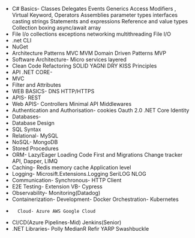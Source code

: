 -	C# Basics- Classes Delegates Events Generics Access Modifiers , Virtual Keyword, Operators Assemblies parameter types interfaces casting strings Statements and expressions Reference and value types Collection boxing async/await array 
-	File I/o collections exceptions networking multithreading File I/O
-	.net CLI
-	NuGet
-	Architecture Patterns MVC MVM Domain Driven Patterns MVP
-	Software Architecture- Micro services layered
-	Clean Code Refactoring SOLID YAGNI DRY KISS Principles 
-	API .NET CORE- 
-	MVC
-	Filter and Attributes
-	WEB BASICS- DNS HTTP/HTTPS
-	APIS- REST
-	Web APIS- Controllers Minimal API
	Middlewares
-	Authentication and Authorisation- cookies Oauth 2.0 .NET Core Identity
-	Databases-
-	Database Design
-	SQL Syntax
-	Relational- MySQL
-	NoSQL- MongoDB
-	Stored Procedures
-	ORM- Lazy/Eager Loading Code First and Migrations Change tracker API, Dapper, LIMQ
-	Caching- Redis memory cache Application level
-	Logging- Microsift.Extensions.Logging SeriLOG NLOG
-	Communication- Synchronous- HTTP Client
-	E2E Testing- Extension VB- Cypress
-	Observability- Monitoring(Datadog)
-	Containerization- Development- Docker Orchestration- Kubernetes
-		Cloud- Azure AWS Google Cloud
-	CI/CD(Azure Pipelines-Mid) Jenkins(Senior)
-	.NET Libraries- Polly MedianR Refir YARP Swashbuckle
